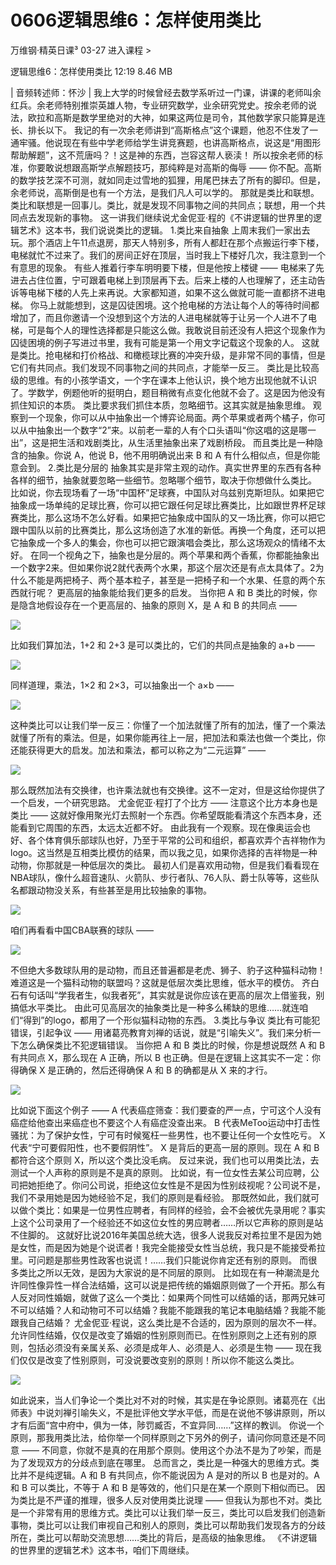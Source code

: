 # 0606逻辑思维6：怎样使用类比


万维钢·精英日课³
03-27
进入课程 >

逻辑思维6：怎样使用类比
12:19 8.46 MB

| 音频转述师：怀沙 |
我上大学的时候曾经去数学系听过一门课，讲课的老师叫余红兵。余老师特别推崇英雄人物，专业研究数学，业余研究党史。按余老师的说法，欧拉和高斯是数学里绝对的大神，如果这两位是司令，其他数学家只能算是连长、排长以下。
我记的有一次余老师讲到“高斯格点”这个课题，他忍不住发了一通牢骚。他说现在有些中学老师给学生讲竞赛题，也讲高斯格点，说这是“用图形帮助解题”，这不荒唐吗？！这是神的东西，岂容这帮人亵渎！
所以按余老师的标准，你要敢说想跟高斯学点解题技巧，那纯粹是对高斯的侮辱 —— 你不配。高斯的数学技艺深不可测，就如同走过雪地的狐狸，用尾巴抹去了所有的脚印。但是，余老师说，高斯倒是也有一个方法，是我们凡人可以学的。
那就是类比和联想。类比和联想是一回事儿。类比，就是发现不同事物之间的共同点；联想，用一个共同点去发现新的事物。
这一讲我们继续说尤金伲亚·程的《不讲逻辑的世界里的逻辑艺术》这本书，我们说说类比的逻辑。
1.类比来自抽象
上周末我们一家出去玩。那个酒店上午11点退房，那天人特别多，所有人都赶在那个点搬运行李下楼，电梯就忙不过来了。我们的房间正好在顶层，当时我上下楼好几次，我注意到一个有意思的现象。
有些人推着行李车明明要下楼，但是他按上楼键 —— 电梯来了先进去占住位置，宁可跟着电梯上到顶层再下去。后来上楼的人也理解了，还主动告诉等电梯下楼的人先上来再说。大家都知道，如果不这么做就可能一直都挤不进电梯。
你马上就能想到，这是囚徒困境。这个抢电梯的方法让每个人的等待时间都增加了，而且你邀请一个没想到这个方法的人进电梯就等于让另一个人进不了电梯，可是每个人的理性选择都是只能这么做。我敢说目前还没有人把这个现象作为囚徒困境的例子写进过书里，我有可能是第一个用文字记载这个现象的人。
这就是类比。抢电梯和打价格战、和橄榄球比赛的冲突升级，是非常不同的事情，但是它们有共同点。我们发现不同事物之间的共同点，才能举一反三。
类比是比较高级的思维。有的小孩学语文，一个字在课本上他认识，换个地方出现他就不认识了。学数学，例题他听的挺明白，题目稍微有点变化他就不会了。这是因为他没有抓住知识的本质。
类比要求我们抓住本质，忽略细节。这其实就是抽象思维。
观察到一个现象，你可以从中抽象出一个博弈论局面。两个苹果或者两个橘子，你可以从中抽象出一个数字“2”来。以前老一辈的人有个口头语叫“你这唱的这是哪一出”，这是把生活和戏剧类比，从生活里抽象出来了戏剧桥段。
而且类比是一种隐含的抽象。你说 A，他说 B，他不用明确说出来 B 和 A 有什么相似点，但是你能意会到。
2.类比是分层的
抽象其实是非常主观的动作。真实世界里的东西有各种各样的细节，抽象就要忽略一些细节。忽略哪个细节，取决于你想做什么类比。
比如说，你去现场看了一场“中国杯”足球赛，中国队对乌兹别克斯坦队。如果把它抽象成一场单纯的足球比赛，你可以把它跟任何足球比赛类比，比如跟世界杯足球赛类比，那么这场不怎么好看。如果把它抽象成中国队的又一场比赛，你可以把它跟中国队以前的比赛类比，那么这场创造了水准的新低。再换一个角度，还可以把它抽象成一个多人的集会，你也可以把它跟演唱会类比，那么这场观众的情绪不太好。
在同一个视角之下，抽象也是分层的。两个苹果和两个香蕉，你都能抽象出一个数字2来。但如果你说2就代表两个水果，那这个层次还是有点太具体了。2为什么不能是两把椅子、两个基本粒子，甚至是一把椅子和一个水果、任意的两个东西就行呢？
更高层的抽象能给我们更多的启发。
当你把 A 和 B 类比的时候，你是隐含地假设存在一个更高层的、抽象的原则 X，是 A 和 B 的共同点 —— 

![](https://raw.githubusercontent.com/dalong0514/selfstudy/master/图片链接/万维钢/2019191.jpg)

比如我们算加法，1+2 和 2+3 是可以类比的，它们的共同点是抽象的 a+b —— 

![](https://raw.githubusercontent.com/dalong0514/selfstudy/master/图片链接/万维钢/2019192.jpg)

同样道理，乘法，1×2 和 2×3，可以抽象出一个 a×b —— 

![](https://raw.githubusercontent.com/dalong0514/selfstudy/master/图片链接/万维钢/2019193.jpg)

这种类比可以让我们举一反三：你懂了一个加法就懂了所有的加法，懂了一个乘法就懂了所有的乘法。但是，如果你能再往上一层，把加法和乘法也做一个类比，你还能获得更大的启发。加法和乘法，都可以称之为“二元运算” —— 

![](https://raw.githubusercontent.com/dalong0514/selfstudy/master/图片链接/万维钢/2019194.jpg)

那么既然加法有交换律，也许乘法就也有交换律。这不一定对，但是这给你提供了一个启发，一个研究思路。
尤金伲亚·程打了个比方 —— 注意这个比方本身也是类比 —— 这就好像用聚光灯去照射一个东西。你希望既能看清这个东西本身，还能看到它周围的东西，太远太近都不好。
由此我有一个观察。现在像奥运会也好、各个体育俱乐部球队也好，乃至于平常的公司和组织，都喜欢弄个吉祥物作为logo。这当然是互相类比模仿的结果，而以我之见，如果你选择的吉祥物是一种动物，你那就是一种低层次的类比。
最初人们是喜欢用动物，但是我们看看现在 NBA球队，像什么超音速队、火箭队、步行者队、76人队、爵士队等等，这些队名都跟动物没关系，有些甚至是用比较抽象的事物。

![](https://raw.githubusercontent.com/dalong0514/selfstudy/master/图片链接/万维钢/2019195.jpg)

咱们再看看中国CBA联赛的球队 —— 

![](https://raw.githubusercontent.com/dalong0514/selfstudy/master/图片链接/万维钢/2019196.jpg)

不但绝大多数球队用的是动物，而且还普遍都是老虎、狮子、豹子这种猫科动物！难道这是一个猫科动物的联盟吗？这就是低层次类比思维，低水平的模仿。
齐白石有句话叫“学我者生，似我者死”，其实就是说你应该在更高的层次上借鉴我，别搞低水平类比。
由此可见高层次的抽象类比是一种多么稀缺的思维……就连咱们“得到”的logo，都用了一个形似猫科动物的东西。
3.类比与争议
类比有可能犯错误，引起争议 —— 用诸葛亮教育刘禅的话说，就是“引喻失义”。我们来分析一下怎么确保类比不犯逻辑错误。
当你把 A 和 B 类比的时候，你是想说既然 A 和 B 有共同点 X，那么现在 A 正确，所以 B 也正确。但是在逻辑上这其实不一定：你得确保 X 是正确的，然后还得确保 A 和 B 的确都是从 X 来的才行。

![](https://raw.githubusercontent.com/dalong0514/selfstudy/master/图片链接/万维钢/2019197.jpg)

比如说下面这个例子 ——
A 代表癌症筛查：我们要查的严一点，宁可这个人没有癌症给他查出来癌症也不要这个人有癌症没查出来。
B 代表MeToo运动中打击性骚扰：为了保护女性，宁可有时候冤枉一些男性，也不要让任何一个女性吃亏。
X 代表“宁可要假阳性，也不要假阴性”。
X 是背后的更高一层的原则。现在 A 和 B 都符合这个原则 X，所以这个类比没毛病。
反过来说，我们也可以用类比法，去测试一个人声称的原则是不是真的原则。
比如说，有一位女性去某公司应聘，公司把她拒绝了。你问公司说，拒绝这位女性是不是因为性别歧视呢？公司说不是，我们不录用她是因为她经验不足，我们的原则是看经验。
那既然如此，我们就可以做个类比：如果是一位男性应聘者，有同样的经验，会不会被优先录用呢？事实上这个公司录用了一个经验还不如这位女性的男应聘者……所以它声称的原则是站不住脚的。
这就好比说2016年美国总统大选，很多人说我反对希拉里不是因为她是女性，而是因为她是个说谎者！我完全能接受女性当总统，我只是不能接受希拉里。可问题是那些男性政客也说谎！……我们只能说你肯定还有别的原则。
而很多类比之所以无效，是因为大家说的是不同层的原则。
比如现在有一种潮流是允许同性像异性一样合法结婚，这可以说是把传统的婚姻原则做了一个开拓。那么有人反对同性婚姻，就做了这么一个类比：如果两个同性可以结婚的话，那两兄妹可不可以结婚？人和动物可不可以结婚？我能不能跟我的笔记本电脑结婚？我能不能跟我自己结婚？
尤金伲亚·程说，这么类比是不合适的，因为原则的层次不一样。允许同性结婚，仅仅是改变了婚姻的性别原则而已。在性别原则之上还有别的原则，包括必须没有亲属关系、必须是成年人、必须是人、必须是生物 —— 现在我们仅仅是改变了性别原则，可没说要改变别的原则！所以你不能这么类比。

![](https://raw.githubusercontent.com/dalong0514/selfstudy/master/图片链接/万维钢/2019198.jpg)

如此说来，当人们争论一个类比对不对的时候，其实是在争论原则。诸葛亮在《出师表》中说刘禅引喻失义，不是批评他文学水平低，而是在说他不够讲原则，所以才有后面“宫中府中，俱为一体，陟罚臧否，不宜异同……”这样的教训。
你说一个原则，那我用类比法，给你举一个同样原则之下另外的例子，请问你同意还是不同意 —— 不同意，你就不是真的在用那个原则。使用这个办法不是为了吵架，而是为了发现双方的分歧点到底在哪里。
总而言之，类比是一种强大的思维方式。类比并不是纯逻辑。A 和 B 有共同点，你不能说因为 A 是对的所以 B 也是对的。A 和 B 可以类比，不等于 A 和 B 是等效的，他们只是在某一个原则下相似而已。
因为类比是不严谨的推理，很多人反对使用类比说理 —— 但我认为那也不对。类比是一个非常有用的思维方式。类比可以让我们举一反三，类比可以启发我们创造新事物，类比可以让我们审视自己和别人的原则，类比可以帮助我们发现各方的分歧所在，类比可以帮助交流思想……类比的背后，是高级的抽象思维。
《不讲逻辑的世界里的逻辑艺术》这本书，咱们下周继续。